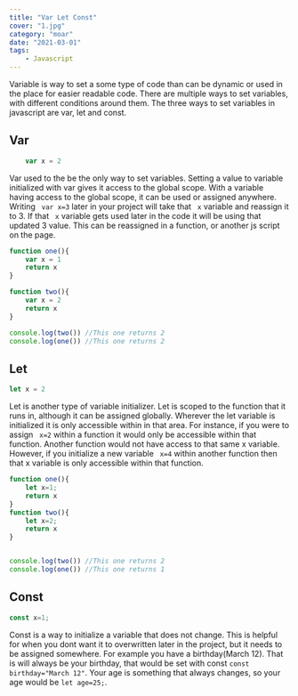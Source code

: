 ```yaml
---
title: "Var Let Const"
cover: "1.jpg"
category: "moar"
date: "2021-03-01"
tags:
    - Javascript
---
```

Variable is way to set a some type of code than can be dynamic or used in the place for easier readable code. There are multiple ways to set variables, with different conditions around them.  The three ways to set variables in javascript are var, let and const. 

## Var

```javascript
    var x = 2
```

Var used to the be the only way to set variables. Setting a value to variable initialized with var gives it access to the global scope. With a variable having access to the global scope, it can be used or assigned anywhere. Writing ` var x=3` later in your project will take that ` x` variable and reassign it to 3. If that ` x` variable gets used later in the code it will be using that updated 3 value. This can be reassigned in a function, or another js script on the page.</p>

```javascript
function one(){
    var x = 1
    return x
}

function two(){
    var x = 2
    return x
}

console.log(two()) //This one returns 2
console.log(one()) //This one returns 2
```
## Let
```javascript
let x = 2
```
Let is another type of variable initializer. Let is scoped to the function that it runs in, although it can be assigned globally. Wherever the let variable is initialized it is only accessible within in that area. For instance, if you were to assign ` x=2` within a function it would only be accessible within that function. Another function would not have access to that same x variable. However, if you initialize a new variable ` x=4` within another function then that x variable is only accessible within that function. 
```javascript
function one(){
    let x=1; 
    return x
}
function two(){
    let x=2;
    return x
}


console.log(two()) //This one returns 2
console.log(one()) //This one returns 1
```

## Const
```javascript
const x=1;
```
Const is a way to initialize a variable that does not change. This is helpful for when you dont want it to overwritten later in the project, but it needs to be assigned somewhere. For example you have a birthday(March 12). That is will always be your birthday, that would be set with const `const birthday="March 12"`. Your age is something that always changes, so your age would be `let age=25;`.